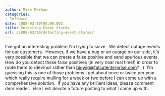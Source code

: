 ```yaml
---
author: Mike Perham
categories:
- Software
date: 2008-03-10T00:00:00Z
title: Detecting Event Storms
url: /2008/03/10/detecting-event-storms/
---
```


I've got an interesting problem I'm trying to solve.  We detect outage events for our customers.  However, if we have a bug or an outage on our side, it's very possible that we can create a false positive and send spurious events.  How do you detect these false positives (in very near real time!) in order to route them to /dev/null rather than bigwig@fatcatenterprise.com?  :)  I'm guessing this is one of those problems I get about once or twice per year which really require mulling for a week or two before I can come up with a comprehensive solution.  If you have any brilliant ideas, please comment dear reader.  Else I will devote a future posting to what I came up with.
